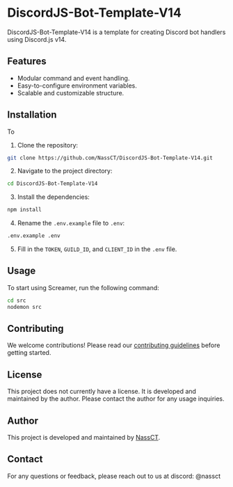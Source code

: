 # DiscordJS-Bot-Template-V14

DiscordJS-Bot-Template-V14 is a template for creating Discord bot handlers using Discord.js v14.

## Features

- Modular command and event handling.
- Easy-to-configure environment variables.
- Scalable and customizable structure.

## Installation

To

1. Clone the repository:

```sh
git clone https://github.com/NassCT/DiscordJS-Bot-Template-V14.git
```

2. Navigate to the project directory:

```sh
cd DiscordJS-Bot-Template-V14
```

3. Install the dependencies:

```sh
npm install
```

4. Rename the `.env.example` file to `.env`:

```sh
.env.example .env
```

5. Fill in the `TOKEN`, `GUILD_ID`, and `CLIENT_ID` in the `.env` file.

## Usage

To start using Screamer, run the following command:

```sh
cd src
nodemon src
```

## Contributing

We welcome contributions! Please read our [contributing guidelines](CONTRIBUTING.md) before getting started.

## License

This project does not currently have a license. It is developed and maintained by the author. 
Please contact the author for any usage inquiries.

## Author

This project is developed and maintained by [NassCT](https://github.com/NassCT).

## Contact

For any questions or feedback, please reach out to us at discord: @nassct
